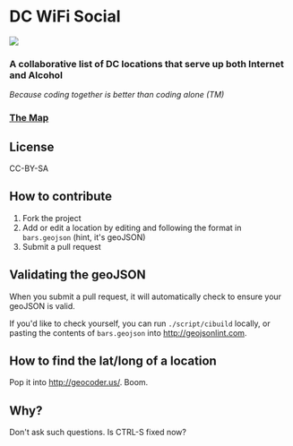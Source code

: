 # DC WiFi Social

<img src="https://travis-ci.org/benbalter/dc-wifi-social.png">


### A collaborative list of DC locations that serve up both Internet and Alcohol

*Because coding together is better than coding alone (TM)*

### [The Map](bars.geojson)

## License

CC-BY-SA

## How to contribute

1. Fork the project
2. Add or edit a location by editing and following the format in `bars.geojson` (hint, it's geoJSON)
3. Submit a pull request

## Validating the geoJSON

When you submit a pull request, it will automatically check to ensure your geoJSON is valid.

If you'd like to check yourself, you can run `./script/cibuild` locally, or pasting the contents of `bars.geojson` into http://geojsonlint.com.

## How to find the lat/long of a location

Pop it into http://geocoder.us/. Boom.

## Why?

Don't ask such questions.
Is CTRL-S fixed now?